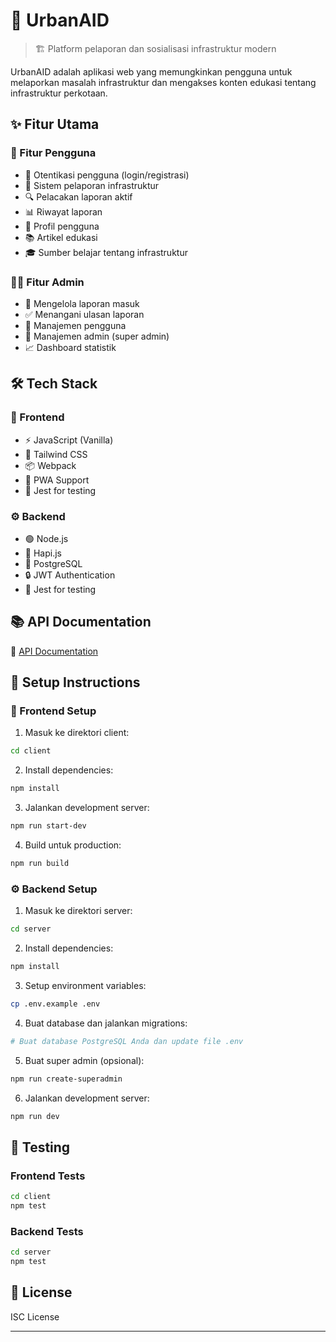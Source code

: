 # 🌆 UrbanAID

> 🏗️ Platform pelaporan dan sosialisasi infrastruktur modern

UrbanAID adalah aplikasi web yang memungkinkan pengguna untuk melaporkan masalah infrastruktur dan mengakses konten edukasi tentang infrastruktur perkotaan.

## ✨ Fitur Utama

### 👤 Fitur Pengguna
- 🔐 Otentikasi pengguna (login/registrasi)
- 📝 Sistem pelaporan infrastruktur
- 🔍 Pelacakan laporan aktif
- 📊 Riwayat laporan
- 👤 Profil pengguna
- 📚 Artikel edukasi
- 🎓 Sumber belajar tentang infrastruktur

### 👨‍💼 Fitur Admin
- 📨 Mengelola laporan masuk
- ✅ Menangani ulasan laporan
- 👥 Manajemen pengguna
- 🔑 Manajemen admin (super admin)
- 📈 Dashboard statistik

## 🛠️ Tech Stack

### 🎨 Frontend
- ⚡ JavaScript (Vanilla)
- 💅 Tailwind CSS
- 📦 Webpack
- 📱 PWA Support
- 🧪 Jest for testing

### ⚙️ Backend
- 🟢 Node.js
- 🚀 Hapi.js
- 🐘 PostgreSQL
- 🔒 JWT Authentication
- 🧪 Jest for testing

## 📚 API Documentation
📖 [API Documentation](https://urbanaid-api.vercel.app/)

## 🚀 Setup Instructions

### 🎨 Frontend Setup

1. Masuk ke direktori client:
```bash
cd client
```

2. Install dependencies:
```bash
npm install
```

3. Jalankan development server:
```bash
npm run start-dev
```

4. Build untuk production:
```bash
npm run build
```

### ⚙️ Backend Setup

1. Masuk ke direktori server:
```bash
cd server
```

2. Install dependencies:
```bash
npm install
```

3. Setup environment variables:
```bash
cp .env.example .env
```

4. Buat database dan jalankan migrations:
```bash
# Buat database PostgreSQL Anda dan update file .env
```

5. Buat super admin (opsional):
```bash
npm run create-superadmin
```

6. Jalankan development server:
```bash
npm run dev
```

## 🧪 Testing

### Frontend Tests
```bash
cd client
npm test
```

### Backend Tests
```bash
cd server
npm test
```

## 📝 License
ISC License

---
